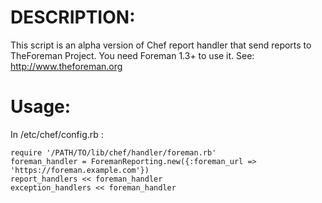 # DESCRIPTION: 

This script is an alpha version of Chef report handler that send reports to TheForeman Project.
You need Foreman 1.3+ to use it.
See: http://www.theforeman.org

# Usage:

In /etc/chef/config.rb :
	
	require '/PATH/TO/lib/chef/handler/foreman.rb'
	foreman_handler = ForemanReporting.new({:foreman_url => 'https://foreman.example.com'})
	report_handlers << foreman_handler
	exception_handlers << foreman_handler	

